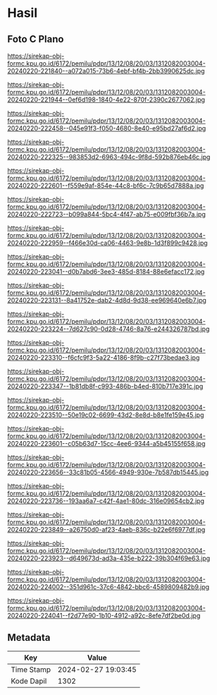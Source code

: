 # Hasil

## Foto C Plano

https://sirekap-obj-formc.kpu.go.id/6172/pemilu/pdpr/13/12/08/20/03/1312082003004-20240220-221840--a072a015-73b6-4ebf-bf4b-2bb3990625dc.jpg

https://sirekap-obj-formc.kpu.go.id/6172/pemilu/pdpr/13/12/08/20/03/1312082003004-20240220-221944--0ef6d198-1840-4e22-870f-2390c2677062.jpg

https://sirekap-obj-formc.kpu.go.id/6172/pemilu/pdpr/13/12/08/20/03/1312082003004-20240220-222458--045e91f3-f050-4680-8e40-e95bd27af6d2.jpg

https://sirekap-obj-formc.kpu.go.id/6172/pemilu/pdpr/13/12/08/20/03/1312082003004-20240220-222325--983853d2-6963-494c-9f8d-592b876eb46c.jpg

https://sirekap-obj-formc.kpu.go.id/6172/pemilu/pdpr/13/12/08/20/03/1312082003004-20240220-222601--f559e9af-854e-44c8-bf6c-7c9b65d7888a.jpg

https://sirekap-obj-formc.kpu.go.id/6172/pemilu/pdpr/13/12/08/20/03/1312082003004-20240220-222723--b099a844-5bc4-4f47-ab75-e009fbf36b7a.jpg

https://sirekap-obj-formc.kpu.go.id/6172/pemilu/pdpr/13/12/08/20/03/1312082003004-20240220-222959--f466e30d-ca06-4463-9e8b-1d3f899c9428.jpg

https://sirekap-obj-formc.kpu.go.id/6172/pemilu/pdpr/13/12/08/20/03/1312082003004-20240220-223041--d0b7abd6-3ee3-485d-8184-88e6efacc172.jpg

https://sirekap-obj-formc.kpu.go.id/6172/pemilu/pdpr/13/12/08/20/03/1312082003004-20240220-223131--8a41752e-dab2-4d8d-9d38-ee969640e6b7.jpg

https://sirekap-obj-formc.kpu.go.id/6172/pemilu/pdpr/13/12/08/20/03/1312082003004-20240220-223224--7d627c90-0d28-4746-8a76-e244326787bd.jpg

https://sirekap-obj-formc.kpu.go.id/6172/pemilu/pdpr/13/12/08/20/03/1312082003004-20240220-223310--f6cfc9f3-5a22-4186-8f9b-c27f73bedae3.jpg

https://sirekap-obj-formc.kpu.go.id/6172/pemilu/pdpr/13/12/08/20/03/1312082003004-20240220-223347--1b81db8f-c993-486b-b4ed-810b717e391c.jpg

https://sirekap-obj-formc.kpu.go.id/6172/pemilu/pdpr/13/12/08/20/03/1312082003004-20240220-223510--50e19c02-6699-43d2-8e8d-b8e1fe159e45.jpg

https://sirekap-obj-formc.kpu.go.id/6172/pemilu/pdpr/13/12/08/20/03/1312082003004-20240220-223601--c05b63d7-15cc-4ee6-9344-a5b45155f658.jpg

https://sirekap-obj-formc.kpu.go.id/6172/pemilu/pdpr/13/12/08/20/03/1312082003004-20240220-223656--33c81b05-4566-4949-930e-7b587db15445.jpg

https://sirekap-obj-formc.kpu.go.id/6172/pemilu/pdpr/13/12/08/20/03/1312082003004-20240220-223736--193aa6a7-c42f-4ae1-80dc-316e09654cb2.jpg

https://sirekap-obj-formc.kpu.go.id/6172/pemilu/pdpr/13/12/08/20/03/1312082003004-20240220-223849--a26750d0-af23-4aeb-836c-b22e6f6977df.jpg

https://sirekap-obj-formc.kpu.go.id/6172/pemilu/pdpr/13/12/08/20/03/1312082003004-20240220-223923--d649673d-ad3a-435e-b222-39b304f69e63.jpg

https://sirekap-obj-formc.kpu.go.id/6172/pemilu/pdpr/13/12/08/20/03/1312082003004-20240220-224002--351d961c-37c6-4842-bbc6-4589809482b9.jpg

https://sirekap-obj-formc.kpu.go.id/6172/pemilu/pdpr/13/12/08/20/03/1312082003004-20240220-224041--f2d77e90-1b10-4912-a92c-8efe7df2be0d.jpg


## Metadata

| Key        | Value               |
| ---------- | ------------------- |
| Time Stamp | 2024-02-27 19:03:45 |
| Kode Dapil | 1302                |



